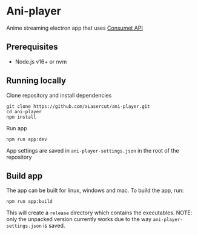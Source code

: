 # Ani-player

Anime streaming electron app that uses [Consumet API](https://github.com/consumet/api.consumet.org)

## Prerequisites

- Node.js v16+ or nvm

## Running locally

Clone repository and install dependencies
```shell
git clone https://github.com/xLasercut/ani-player.git
cd ani-player
npm install
```

Run app
```shell
npm run app:dev
```

App settings are saved in `ani-player-settings.json` in the root of the repository

## Build app

The app can be built for linux, windows and mac. To build the app, run:
```shell
npm run app:build
```

This will create a `release` directory which contains the executables. NOTE: only the unpacked version currently works due to the way `ani-player-settings.json` is saved.
